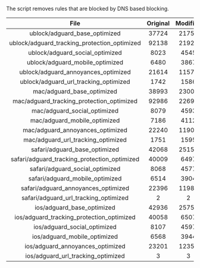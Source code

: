 The script removes rules that are blocked by DNS based blocking.


| File | Original | Modified |
|:----:|:-----:|:-----:|
| ublock/adguard_base_optimized | 37724 | 21758 |
| ublock/adguard_tracking_protection_optimized | 92138 | 21920 |
| ublock/adguard_social_optimized | 8023 | 4545 |
| ublock/adguard_mobile_optimized | 6480 | 3867 |
| ublock/adguard_annoyances_optimized | 21614 | 11571 |
| ublock/adguard_url_tracking_optimized | 1742 | 1586 |
| mac/adguard_base_optimized | 38993 | 23003 |
| mac/adguard_tracking_protection_optimized | 92986 | 22697 |
| mac/adguard_social_optimized | 8079 | 4593 |
| mac/adguard_mobile_optimized | 7186 | 4112 |
| mac/adguard_annoyances_optimized | 22240 | 11904 |
| mac/adguard_url_tracking_optimized | 1751 | 1595 |
| safari/adguard_base_optimized | 42068 | 25151 |
| safari/adguard_tracking_protection_optimized | 40009 | 6497 |
| safari/adguard_social_optimized | 8068 | 4577 |
| safari/adguard_mobile_optimized | 6514 | 3904 |
| safari/adguard_annoyances_optimized | 22396 | 11983 |
| safari/adguard_url_tracking_optimized | 2 | 2 |
| ios/adguard_base_optimized | 42936 | 25753 |
| ios/adguard_tracking_protection_optimized | 40058 | 6507 |
| ios/adguard_social_optimized | 8107 | 4597 |
| ios/adguard_mobile_optimized | 6568 | 3944 |
| ios/adguard_annoyances_optimized | 23201 | 12358 |
| ios/adguard_url_tracking_optimized | 3 | 3 |